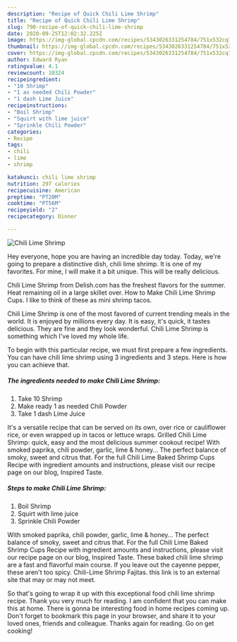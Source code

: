 ```yaml
---
description: "Recipe of Quick Chili Lime Shrimp"
title: "Recipe of Quick Chili Lime Shrimp"
slug: 790-recipe-of-quick-chili-lime-shrimp
date: 2020-09-25T12:02:32.225Z
image: https://img-global.cpcdn.com/recipes/5343026331254784/751x532cq70/chili-lime-shrimp-recipe-main-photo.jpg
thumbnail: https://img-global.cpcdn.com/recipes/5343026331254784/751x532cq70/chili-lime-shrimp-recipe-main-photo.jpg
cover: https://img-global.cpcdn.com/recipes/5343026331254784/751x532cq70/chili-lime-shrimp-recipe-main-photo.jpg
author: Edward Ryan
ratingvalue: 4.1
reviewcount: 10324
recipeingredient:
- "10 Shrimp"
- "1 as needed Chili Powder"
- "1 dash Lime Juice"
recipeinstructions:
- "Boil Shrimp"
- "Squirt with lime juice"
- "Sprinkle Chili Powder"
categories:
- Recipe
tags:
- chili
- lime
- shrimp

katakunci: chili lime shrimp 
nutrition: 297 calories
recipecuisine: American
preptime: "PT20M"
cooktime: "PT56M"
recipeyield: "2"
recipecategory: Dinner

---
```



![Chili Lime Shrimp](https://img-global.cpcdn.com/recipes/5343026331254784/751x532cq70/chili-lime-shrimp-recipe-main-photo.jpg)

Hey everyone, hope you are having an incredible day today. Today, we're going to prepare a distinctive dish, chili lime shrimp. It is one of my favorites. For mine, I will make it a bit unique. This will be really delicious.

Chili Lime Shrimp from Delish.com has the freshest flavors for the summer. Heat remaining oil in a large skillet over. How to Make Chili Lime Shrimp Cups. I like to think of these as mini shrimp tacos.

Chili Lime Shrimp is one of the most favored of current trending meals in the world. It is enjoyed by millions every day. It is easy, it's quick, it tastes delicious. They are fine and they look wonderful. Chili Lime Shrimp is something which I've loved my whole life.


To begin with this particular recipe, we must first prepare a few ingredients. You can have chili lime shrimp using 3 ingredients and 3 steps. Here is how you can achieve that.

<!--inarticleads1-->

##### The ingredients needed to make Chili Lime Shrimp:

1. Take 10 Shrimp
1. Make ready 1 as needed Chili Powder
1. Take 1 dash Lime Juice


It&#39;s a versatile recipe that can be served on its own, over rice or cauliflower rice, or even wrapped up in tacos or lettuce wraps. Grilled Chili Lime Shrimp: quick, easy and the most delicious summer cookout recipe! With smoked paprika, chili powder, garlic, lime &amp; honey… The perfect balance of smoky, sweet and citrus that. For the full Chili Lime Baked Shrimp Cups Recipe with ingredient amounts and instructions, please visit our recipe page on our blog, Inspired Taste. 

<!--inarticleads2-->

##### Steps to make Chili Lime Shrimp:

1. Boil Shrimp
1. Squirt with lime juice
1. Sprinkle Chili Powder


With smoked paprika, chili powder, garlic, lime &amp; honey… The perfect balance of smoky, sweet and citrus that. For the full Chili Lime Baked Shrimp Cups Recipe with ingredient amounts and instructions, please visit our recipe page on our blog, Inspired Taste. These baked chili lime shrimp are a fast and flavorful main course. If you leave out the cayenne pepper, these aren&#39;t too spicy. Chili-Lime Shrimp Fajitas. this link is to an external site that may or may not meet. 

So that's going to wrap it up with this exceptional food chili lime shrimp recipe. Thank you very much for reading. I am confident that you can make this at home. There is gonna be interesting food in home recipes coming up. Don't forget to bookmark this page in your browser, and share it to your loved ones, friends and colleague. Thanks again for reading. Go on get cooking!
